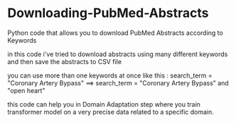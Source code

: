 # Downloading-PubMed-Abstracts
Python code that allows you to download PubMed Abstracts according to Keywords

in this code i've tried to download abstracts using many different keywords and then save the abstracts to CSV file 

you can use more than one keywords at once like this : search_term = "Coronary Artery Bypass" ==> search_term = "Coronary Artery Bypass" and "open heart"

this code can help you in Domain Adaptation step where you train transformer model on a very precise data related to a specific domain. 


